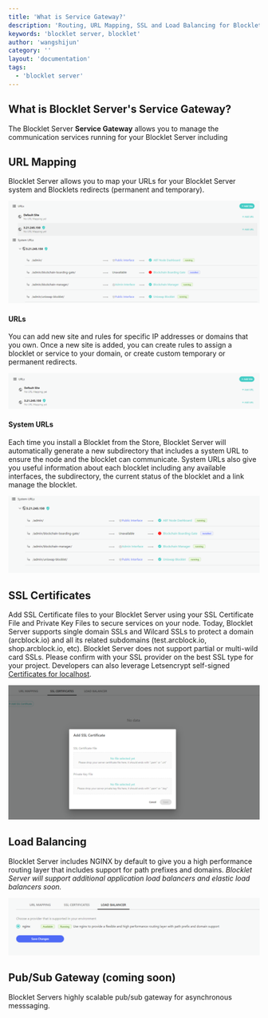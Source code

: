 ```yaml
---
title: 'What is Service Gateway?'
description: 'Routing, URL Mapping, SSL and Load Balancing for Blocklet Server?'
keywords: 'blocklet server, blocklet'
author: 'wangshijun'
category: ''
layout: 'documentation'
tags:
  - 'blocklet server'
---
```


## What is Blocklet Server's Service Gateway?

The Blocklet Server **Service Gateway** allows you to manage the communication services running for your Blocklet Server including

## URL Mapping

Blocklet Server allows you to map your URLs for your Blocklet Server system and Blocklets redirects (permanent and temporary).

![](./images/url-mapping.png)

#### URLs

You can add new site and rules for specific IP addresses or domains that you own. Once a new site is added, you can create rules to assign a blocklet or service to your domain, or create custom temporary or permanent redirects.

![](./images/urls.png)

#### System URLs

Each time you install a Blocklet from the Store, Blocklet Server will automatically generate a new subdirectory that includes a system URL to ensure the node and the blocklet can communicate. System URLs also give you useful information about each blocklet including any available interfaces, the subdirectory, the current status of the blocklet and a link manage the blocklet.

![](./images/system-url.png)

## SSL Certificates

Add SSL Certificate files to your Blocklet Server using your SSL Certificate File and Private Key Files to secure services on your node. Today, Blocklet Server supports single domain SSLs and Wilcard SSLs to protect a domain (arcblock.io) and all its related subdomains (test.arcblock.io, shop.arcblock.io, etc). Blocklet Server does not support partial or multi-wild card SSLs. Please confirm with your SSL provider on the best SSL type for your project. Developers can also leverage Letsencrypt self-signed [Certificates for localhost](./certificates-for-localhost).

![](./images/ssl-certificate.png)

## Load Balancing

Blocklet Server includes NGINX by default to give you a high performance routing layer that includes support for path prefixes and domains. _Blocklet Server will support additional application load balancers and elastic load balancers soon._

![](./images/nginx.png)

## Pub/Sub Gateway (coming soon)

Blocklet Servers highly scalable pub/sub gateway for asynchronous messsaging.
